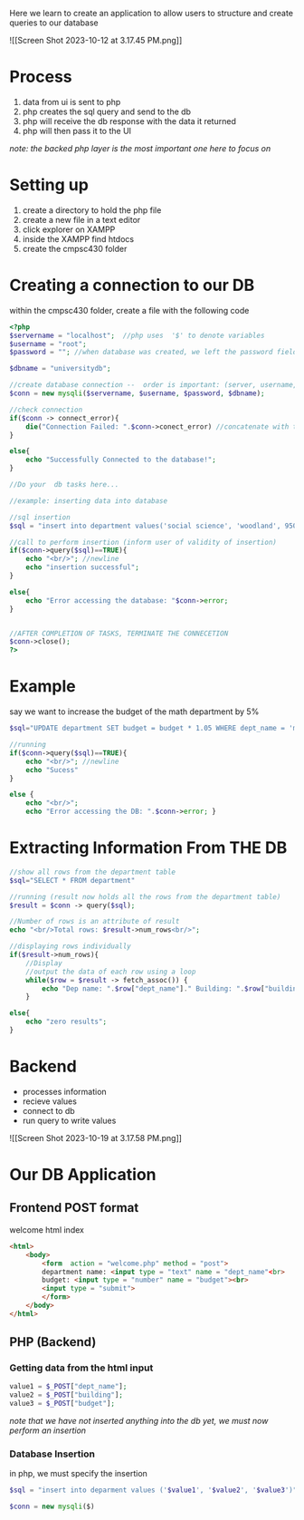 Here we learn to create an application to allow users to structure and create queries to our database

![[Screen Shot 2023-10-12 at 3.17.45 PM.png]]
# Process 
1. data from ui is sent to php
2. php creates the sql query and send to the db
3. php will receive the db response with the data it returned 
4. php will then pass it to the UI

*note: the backed php layer is the most important one here to focus on*

# Setting up 

1. create a directory to hold the php file 
2. create a new file in a text editor 
3. click explorer on XAMPP
4. inside the XAMPP find htdocs
5. create the cmpsc430 folder

# Creating a connection to our DB 
within the cmpsc430  folder, create a file with the following code
```php
<?php
$servername = "localhost";  //php uses  '$' to denote variables
$username = "root"; 
$password = ""; //when database was created, we left the password field empty

$dbname = "universitydb"; 

//create database connection --  order is important: (server, username,password,dbname)
$conn = new mysqli($servername, $username, $password, $dbname); 

//check connection 
if($conn -> connect_error){
	die("Connection Failed: ".$conn->conect_error) //concatenate with the connection error 
}

else{
	echo "Successfully Connected to the database!";
}

//Do your  db tasks here...

//example: inserting data into database 

//sql insertion 
$sql = "insert into department values('social science', 'woodland', 95000)";

//call to perform insertion (inform user of validity of insertion)
if($conn->query($sql)==TRUE){
	echo "<br/>"; //newline  
	echo "insertion successful"; 
}

else{
	echo "Error accessing the database: "$conn->error; 
}


//AFTER COMPLETION OF TASKS, TERMINATE THE CONNECETION
$conn->close(); 
?>
```
# Example
say we want to increase the budget of the math department by 5% 
```php
$sql="UPDATE department SET budget = budget * 1.05 WHERE dept_name = 'math'"

//running
if($conn->query($sql)==TRUE){
	echo "<br/>"; //newline
	echo "Sucess"
}

else {
	echo "<br/>";
	echo "Error accessing the DB: ".$conn->error; }
```

# Extracting Information From THE DB
```php
//show all rows from the department table
$sql="SELECT * FROM department"

//running (result now holds all the rows from the department table)
$result = $conn -> query($sql);

//Number of rows is an attribute of result
echo "<br/>Total rows: $result->num_rows<br/>"; 

//displaying rows individually
if($result->num_rows){
	//Display
	//output the data of each row using a loop
	while($row = $result -> fetch_assoc()) { 
		echo "Dep name: ".$row["dept_name"]." Building: ".$row["building"]." Budget: ".$row["budget"].<br/>;
	}

else{
	echo "zero results";
}

```
# Backend 
- processes information 
- recieve values
- connect to db 
- run query to write values 

![[Screen Shot 2023-10-19 at 3.17.58 PM.png]]

# Our DB Application
## Frontend POST format
welcome html index
```html
<html>
	<body>
		<form  action = "welcome.php" method = "post">
		department name: <input type = "text" name = "dept_name"<br>
		budget: <input type = "number" name = "budget"><br> 
		<input type = "submit"> 
		</form> 
	</body>
</html> 
```



## PHP (Backend)

### Getting data from the html input 
```php
value1 = $_POST["dept_name"]; 
value2 = $_POST["building"];
value3 = $_POST["budget"]; 
```
*note that we have  not inserted anything into the db yet, we must now perform an insertion*

###  Database Insertion 
in php, we must specify the insertion
```php
$sql = "insert into deparment values ('$value1', '$value2', '$value3')"

$conn = new mysqli($)
```


